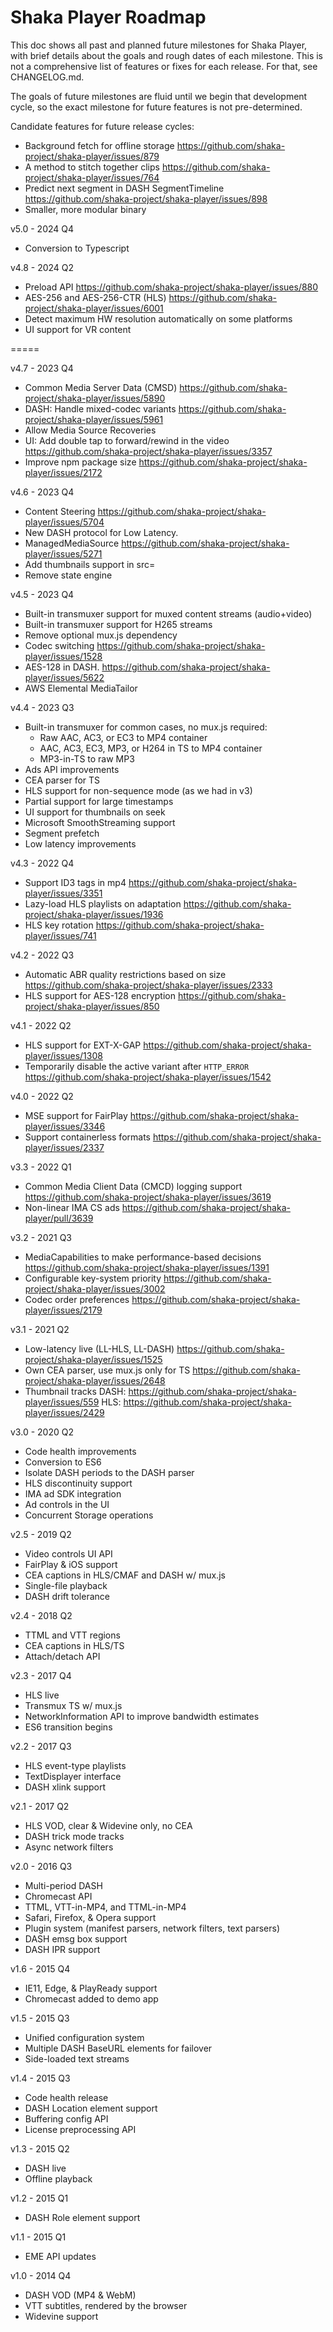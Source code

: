 # Shaka Player Roadmap

This doc shows all past and planned future milestones for Shaka Player, with
brief details about the goals and rough dates of each milestone.  This is not a
comprehensive list of features or fixes for each release.  For that, see
CHANGELOG.md.

The goals of future milestones are fluid until we begin that development cycle,
so the exact milestone for future features is not pre-determined.

Candidate features for future release cycles:
 - Background fetch for offline storage
   https://github.com/shaka-project/shaka-player/issues/879
 - A method to stitch together clips
   https://github.com/shaka-project/shaka-player/issues/764
 - Predict next segment in DASH SegmentTimeline
   https://github.com/shaka-project/shaka-player/issues/898
 - Smaller, more modular binary

v5.0 - 2024 Q4
 - Conversion to Typescript

v4.8 - 2024 Q2
 - Preload API
   https://github.com/shaka-project/shaka-player/issues/880
 - AES-256 and AES-256-CTR (HLS)
   https://github.com/shaka-project/shaka-player/issues/6001
 - Detect maximum HW resolution automatically on some platforms
 - UI support for VR content

=====

v4.7 - 2023 Q4
 - Common Media Server Data (CMSD)
   https://github.com/shaka-project/shaka-player/issues/5890
 - DASH: Handle mixed-codec variants
   https://github.com/shaka-project/shaka-player/issues/5961
 - Allow Media Source Recoveries
 - UI: Add double tap to forward/rewind in the video
   https://github.com/shaka-project/shaka-player/issues/3357
 - Improve npm package size
   https://github.com/shaka-project/shaka-player/issues/2172

v4.6 - 2023 Q4
 - Content Steering
   https://github.com/shaka-project/shaka-player/issues/5704
 - New DASH protocol for Low Latency.
 - ManagedMediaSource
   https://github.com/shaka-project/shaka-player/issues/5271
 - Add thumbnails support in src=
 - Remove state engine

v4.5 - 2023 Q4
 - Built-in transmuxer support for muxed content streams (audio+video)
 - Built-in transmuxer support for H265 streams
 - Remove optional mux.js dependency
 - Codec switching
   https://github.com/shaka-project/shaka-player/issues/1528
 - AES-128 in DASH.
   https://github.com/shaka-project/shaka-player/issues/5622
 - AWS Elemental MediaTailor

v4.4 - 2023 Q3
 - Built-in transmuxer for common cases, no mux.js required:
   - Raw AAC, AC3, or EC3 to MP4 container
   - AAC, AC3, EC3, MP3, or H264 in TS to MP4 container
   - MP3-in-TS to raw MP3
 - Ads API improvements
 - CEA parser for TS
 - HLS support for non-sequence mode (as we had in v3)
 - Partial support for large timestamps
 - UI support for thumbnails on seek
 - Microsoft SmoothStreaming support
 - Segment prefetch
 - Low latency improvements

v4.3 - 2022 Q4
 - Support ID3 tags in mp4
   https://github.com/shaka-project/shaka-player/issues/3351
 - Lazy-load HLS playlists on adaptation
   https://github.com/shaka-project/shaka-player/issues/1936
 - HLS key rotation
   https://github.com/shaka-project/shaka-player/issues/741

v4.2 - 2022 Q3
 - Automatic ABR quality restrictions based on size
   https://github.com/shaka-project/shaka-player/issues/2333
 - HLS support for AES-128 encryption
   https://github.com/shaka-project/shaka-player/issues/850

v4.1 - 2022 Q2
 - HLS support for EXT-X-GAP
   https://github.com/shaka-project/shaka-player/issues/1308
 - Temporarily disable the active variant after `HTTP_ERROR`
   https://github.com/shaka-project/shaka-player/issues/1542

v4.0 - 2022 Q2
 - MSE support for FairPlay
   https://github.com/shaka-project/shaka-player/issues/3346
 - Support containerless formats
   https://github.com/shaka-project/shaka-player/issues/2337

v3.3 - 2022 Q1
 - Common Media Client Data (CMCD) logging support
   https://github.com/shaka-project/shaka-player/issues/3619
 - Non-linear IMA CS ads
   https://github.com/shaka-project/shaka-player/pull/3639

v3.2 - 2021 Q3
 - MediaCapabilities to make performance-based decisions
   https://github.com/shaka-project/shaka-player/issues/1391
 - Configurable key-system priority
   https://github.com/shaka-project/shaka-player/issues/3002
 - Codec order preferences
   https://github.com/shaka-project/shaka-player/issues/2179

v3.1 - 2021 Q2
 - Low-latency live (LL-HLS, LL-DASH)
   https://github.com/shaka-project/shaka-player/issues/1525
 - Own CEA parser, use mux.js only for TS
   https://github.com/shaka-project/shaka-player/issues/2648
 - Thumbnail tracks
   DASH: https://github.com/shaka-project/shaka-player/issues/559
   HLS: https://github.com/shaka-project/shaka-player/issues/2429

v3.0 - 2020 Q2
 - Code health improvements
 - Conversion to ES6
 - Isolate DASH periods to the DASH parser
 - HLS discontinuity support
 - IMA ad SDK integration
 - Ad controls in the UI
 - Concurrent Storage operations

v2.5 - 2019 Q2
 - Video controls UI API
 - FairPlay & iOS support
 - CEA captions in HLS/CMAF and DASH w/ mux.js
 - Single-file playback
 - DASH drift tolerance

v2.4 - 2018 Q2
 - TTML and VTT regions
 - CEA captions in HLS/TS
 - Attach/detach API

v2.3 - 2017 Q4
 - HLS live
 - Transmux TS w/ mux.js
 - NetworkInformation API to improve bandwidth estimates
 - ES6 transition begins

v2.2 - 2017 Q3
 - HLS event-type playlists
 - TextDisplayer interface
 - DASH xlink support

v2.1 - 2017 Q2
 - HLS VOD, clear & Widevine only, no CEA
 - DASH trick mode tracks
 - Async network filters

v2.0 - 2016 Q3
 - Multi-period DASH
 - Chromecast API
 - TTML, VTT-in-MP4, and TTML-in-MP4
 - Safari, Firefox, & Opera support
 - Plugin system (manifest parsers, network filters, text parsers)
 - DASH emsg box support
 - DASH IPR support

v1.6 - 2015 Q4
 - IE11, Edge, & PlayReady support
 - Chromecast added to demo app

v1.5 - 2015 Q3
 - Unified configuration system
 - Multiple DASH BaseURL elements for failover
 - Side-loaded text streams

v1.4 - 2015 Q3
 - Code health release
 - DASH Location element support
 - Buffering config API
 - License preprocessing API

v1.3 - 2015 Q2
 - DASH live
 - Offline playback

v1.2 - 2015 Q1
 - DASH Role element support

v1.1 - 2015 Q1
 - EME API updates

v1.0 - 2014 Q4
 - DASH VOD (MP4 & WebM)
 - VTT subtitles, rendered by the browser
 - Widevine support
